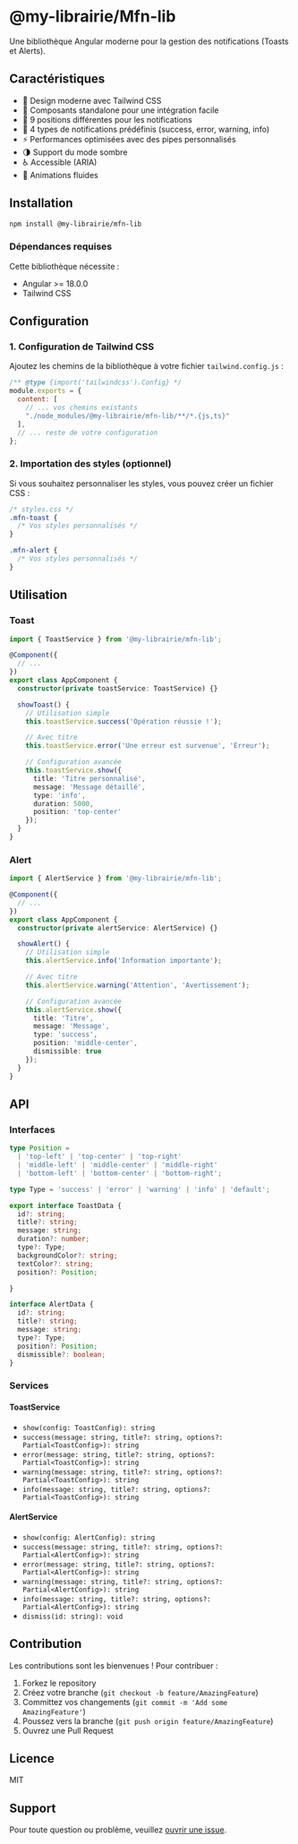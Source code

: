 # @my-librairie/Mfn-lib

Une bibliothèque Angular moderne pour la gestion des notifications (Toasts et Alerts).

## Caractéristiques

- 🎨 Design moderne avec Tailwind CSS
- 🚀 Composants standalone pour une intégration facile
- 📍 9 positions différentes pour les notifications
- 🎯 4 types de notifications prédéfinis (success, error, warning, info)
- ⚡ Performances optimisées avec des pipes personnalisés
- 🌗 Support du mode sombre
- ♿ Accessible (ARIA)
- 🔄 Animations fluides

## Installation

```bash
npm install @my-librairie/mfn-lib
```

### Dépendances requises

Cette bibliothèque nécessite :
- Angular >= 18.0.0
- Tailwind CSS

## Configuration

### 1. Configuration de Tailwind CSS

Ajoutez les chemins de la bibliothèque à votre fichier `tailwind.config.js` :

```javascript
/** @type {import('tailwindcss').Config} */
module.exports = {
  content: [
    // ... vos chemins existants
    "./node_modules/@my-librairie/mfn-lib/**/*.{js,ts}"
  ],
  // ... reste de votre configuration
};
```

### 2. Importation des styles (optionnel)

Si vous souhaitez personnaliser les styles, vous pouvez créer un fichier CSS :

```css
/* styles.css */
.mfn-toast {
  /* Vos styles personnalisés */
}

.mfn-alert {
  /* Vos styles personnalisés */
}
```

## Utilisation

### Toast

```typescript
import { ToastService } from '@my-librairie/mfn-lib';

@Component({
  // ...
})
export class AppComponent {
  constructor(private toastService: ToastService) {}

  showToast() {
    // Utilisation simple
    this.toastService.success('Opération réussie !');

    // Avec titre
    this.toastService.error('Une erreur est survenue', 'Erreur');

    // Configuration avancée
    this.toastService.show({
      title: 'Titre personnalisé',
      message: 'Message détaillé',
      type: 'info',
      duration: 5000,
      position: 'top-center'
    });
  }
}
```

### Alert

```typescript
import { AlertService } from '@my-librairie/mfn-lib';

@Component({
  // ...
})
export class AppComponent {
  constructor(private alertService: AlertService) {}

  showAlert() {
    // Utilisation simple
    this.alertService.info('Information importante');

    // Avec titre
    this.alertService.warning('Attention', 'Avertissement');

    // Configuration avancée
    this.alertService.show({
      title: 'Titre',
      message: 'Message',
      type: 'success',
      position: 'middle-center',
      dismissible: true
    });
  }
}
```

## API

### Interfaces

```typescript
type Position = 
  | 'top-left' | 'top-center' | 'top-right'
  | 'middle-left' | 'middle-center' | 'middle-right'
  | 'bottom-left' | 'bottom-center' | 'bottom-right';

type Type = 'success' | 'error' | 'warning' | 'info' | 'default';

export interface ToastData {
  id?: string;
  title?: string;
  message: string;
  duration?: number;
  type?: Type;
  backgroundColor?: string;
  textColor?: string;
  position?: Position;

}

interface AlertData {
  id?: string;
  title?: string;
  message: string;
  type?: Type;
  position?: Position;
  dismissible?: boolean;
}
```

### Services

#### ToastService

- `show(config: ToastConfig): string`
- `success(message: string, title?: string, options?: Partial<ToastConfig>): string`
- `error(message: string, title?: string, options?: Partial<ToastConfig>): string`
- `warning(message: string, title?: string, options?: Partial<ToastConfig>): string`
- `info(message: string, title?: string, options?: Partial<ToastConfig>): string`

#### AlertService

- `show(config: AlertConfig): string`
- `success(message: string, title?: string, options?: Partial<AlertConfig>): string`
- `error(message: string, title?: string, options?: Partial<AlertConfig>): string`
- `warning(message: string, title?: string, options?: Partial<AlertConfig>): string`
- `info(message: string, title?: string, options?: Partial<AlertConfig>): string`
- `dismiss(id: string): void`


## Contribution

Les contributions sont les bienvenues ! Pour contribuer :

1. Forkez le repository
2. Créez votre branche (`git checkout -b feature/AmazingFeature`)
3. Committez vos changements (`git commit -m 'Add some AmazingFeature'`)
4. Poussez vers la branche (`git push origin feature/AmazingFeature`)
5. Ouvrez une Pull Request

## Licence

MIT

## Support

Pour toute question ou problème, veuillez [ouvrir une issue](https://github.com/MyLibrairie/mfn-lib/issues).
